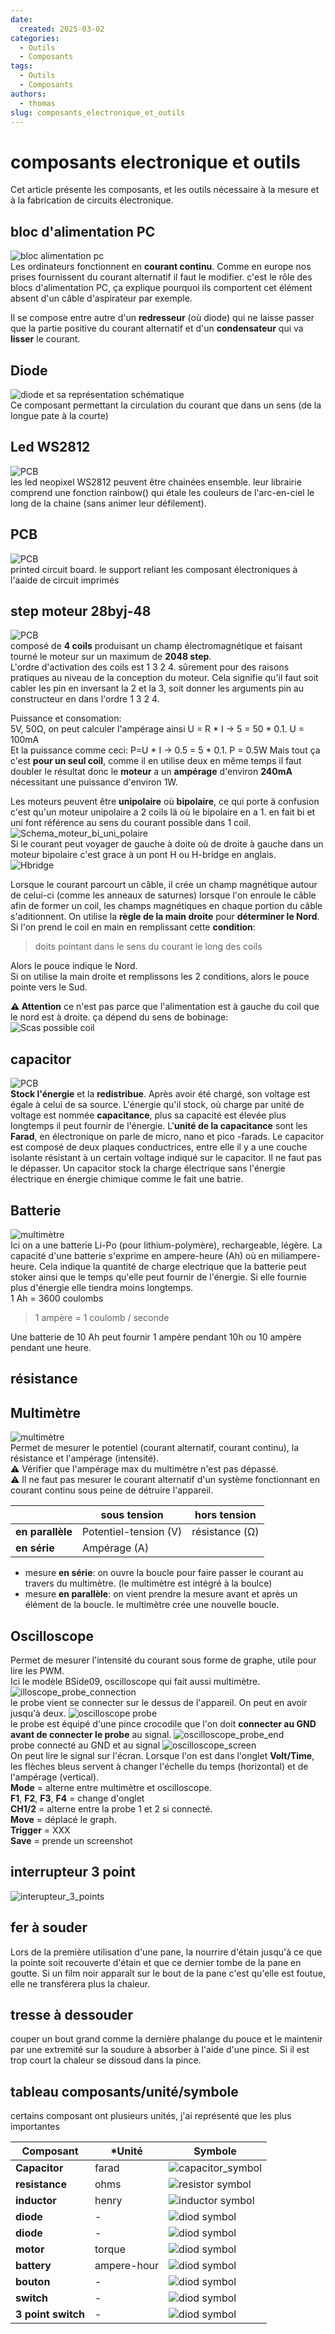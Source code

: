 ```yaml
---
date:
  created: 2025-03-02
categories:
  - Outils
  - Composants
tags:
  - Outils
  - Composants
authors:
  - thomas
slug: composants_electronique_et_outils 
---
```


# composants electronique et outils 

Cet article présente les composants, et les outils nécessaire à la mesure et à la fabrication de circuits électronique.  

<!-- more -->

## bloc d'alimentation PC  
![bloc alimentation pc](mkdocs/bloc_alimentation_pc.jpg)  
Les ordinateurs fonctionnent en **courant continu**. Comme en europe nos prises fournissent du courant alternatif il faut le modifier. c'est le rôle des blocs d'alimentation PC, ça explique pourquoi ils comportent cet élément absent d'un câble d'aspirateur par exemple.  

Il se compose entre autre d'un **redresseur** (où diode) qui ne laisse passer que la partie positive du courant alternatif et d'un **condensateur** qui va **lisser** le courant.

  
## Diode 
![diode et sa représentation schématique](mkdocs/diode.jpg)  
Ce composant permettant la circulation du courant que dans un sens (de la longue pate à la courte)

## Led WS2812 
![PCB](mkdocs/ws2812.png)  
les led neopixel WS2812 peuvent être chainées ensemble. leur librairie comprend une fonction rainbow() qui étale les couleurs de l'arc-en-ciel le long de la chaine (sans animer leur défilement).

## PCB
![PCB](mkdocs/PCB.png)   
printed circuit board. le support reliant les composant électroniques à l'aaide de circuit imprimés   

## step moteur 28byj-48   
![PCB](mkdocs/28byj_48_stepper_motor.png)    
composé de **4 coils** produisant un champ électromagnétique et faisant tourné le moteur sur un maximum de **2048 step**.   
L'ordre d'activation des coils est 1 3 2 4. sûrement pour des raisons pratiques au niveau de la conception du moteur. Cela signifie qu'il faut soit cabler les pin en inversant la 2 et la 3, soit donner les arguments pin au constructeur en dans l'ordre 1 3 2 4.  
  
Puissance et consomation:   
5V, 50Ω, on peut calculer l'ampérage ainsi U = R * I -> 5 = 50 * 0.1. U = 100mA  
Et la puissance comme ceci: P=U * I -> 0.5 = 5 * 0.1. P = 0.5W
Mais tout ça c'est **pour un seul coil**, comme il en utilise deux en même temps il faut doubler le résultat
donc le **moteur** a un **ampérage** d'environ **240mA** nécessitant une puissance d'environ 1W.  

Les moteurs peuvent être **unipolaire** où **bipolaire**, ce qui porte ä confusion c'est qu'un moteur unipolaire a 2 coils lä où le bipolaire en a 1. en fait bi et uni font référence au sens du courant possible dans 1 coil.  
![Schema_moteur_bi_uni_polaire](mkdocs/uni_vs_bi_polaire.png)   
Si le courant peut voyager de gauche à doite où de droite à gauche dans un moteur bipolaire c'est grace à un pont H ou H-bridge en anglais.  
![Hbridge](mkdocs/Hbridge.png)   

Lorsque le courant parcourt un câble, il crée un champ magnétique autour de celui-ci (comme les anneaux de saturnes) lorsque l'on enroule le câble afin de former un coil, les champs magnétiques en chaque portion du câble s'aditionnent. On utilise la **règle de la main droite** pour **déterminer le Nord**. Si l'on prend le coil en main en remplissant cette **condition**:  
>doits pointant dans le sens du courant le long des coils      

Alors le pouce indique le Nord.    
Si on utilise la main droite et remplissons les 2 conditions, alors le pouce pointe vers le Sud.    
  
**⚠️ Attention** ce n'est pas parce que l'alimentation est à gauche du coil que le nord est à droite. ça dépend du sens de bobinage:  
![Scas possible coil](mkdocs/champ_magnetique.png)     


## capacitor
![PCB](mkdocs/capacitor.png)   
**Stock l'énergie** et la **redistribue**. Après avoir été chargé, son voltage est égale à celui de sa source. L'énergie qu'il stock, où charge par unité de voltage est nommée **capacitance**, plus sa capacité est élevée plus longtemps il peut fournir de l'énergie. L'**unité de la capacitance** sont les **Farad**, en électronique on parle de micro, nano et pico -farads. Le capacitor est composé de deux plaques conductrices, entre elle il y a une couche isolante résistant à un certain voltage indiqué sur le capacitor. Il ne faut pas le dépasser. Un capacitor stock la charge électrique sans l'énergie électrique en énergie chimique comme le fait une batrie. 

## Batterie
![multimètre](mkdocs/lipo_battery.png)  
Ici on a une batterie Li-Po (pour lithium-polymère), rechargeable, légère. La capacité d'une batterie s'exprime en ampere-heure (Ah) où en miliampere-heure. Cela indique la quantité de charge electrique que la batterie peut stoker ainsi que le temps qu'elle peut fournir de l'énergie. Si elle fournie plus d'énergie elle tiendra moins longtemps.  
1 Ah =  3600 coulombs

> 1 ampère = 1 coulomb / seconde    

Une batterie de 10 Ah peut fournir 1 ampère pendant 10h ou 10 ampère pendant une heure.



## résistance

## Multimètre 
![multimètre](mkdocs/multimetre.jpg)  
Permet de mesurer le potentiel (courant alternatif, courant continu), la résistance et l'ampérage (intensité).  
⚠️ Vérifier que l'ampérage max du multimètre n'est pas dépassé.  
⚠️ Il ne faut pas mesurer le courant alternatif d'un système fonctionnant en courant continu sous peine de détruire l'appareil.

|     | **sous tension** | **hors tension** | 
|--------------|----------------------------|----------------------------------------------------------|
| **en parallèle**  | Potentiel-tension (V)| résistance (Ω) | 
| **en série** | Ampérage (A)  |   

- mesure **en série**: on ouvre la boucle pour faire passer le courant au travers du multimètre. (le multimètre est intégré à la boulce) 
- mesure **en parallèle**: on vient prendre la mesure avant et après un élément de la boucle. le multimètre crée une nouvelle boucle.

## Oscilloscope
Permet de mesurer l'intensité du courant sous forme de graphe, utile pour lire les PWM.  
Ici le modèle BSide09, oscilloscope qui fait aussi multimètre.  
![illoscope_probe_connection](mkdocs/oscilloscope_probe_connection.jpg)   
le probe vient se connecter sur le dessus de l'appareil. On peut en avoir jusqu'à deux. 
![oscilloscope probe](mkdocs/oscilloscope_probe.jpg)  
le probe est équipé d'une pince crocodile que l'on doit **connecter au GND avant de connecter le probe** au signal.
![oscilloscope_probe_end](mkdocs/oscilloscope_probe_end.jpg)    
probe connecté au GND et au signal
![oscilloscope_screen](mkdocs/oscilloscope_screen.jpg)  
On peut lire le signal sur l'écran. Lorsque l'on est dans l'onglet **Volt/Time**, les flèches bleus servent à changer l'échelle du temps (horizontal) et de l'ampérage (vertical).  
**Mode** = alterne entre multimètre et oscilloscope.  
**F1**, **F2**, **F3**, **F4** = change d'onglet  
**CH1/2** = alterne entre la probe 1 et 2 si connecté.  
**Move** = déplacé le graph.  
**Trigger** = XXX  
**Save** = prende un screenshot  

## interrupteur 3 point
![interupteur_3_points](mkdocs/interupteur_3_points.png) 

## fer à souder
Lors de la première utilisation d'une pane, la nourrire d'étain jusqu'à ce que la pointe soit recouverte d'étain et que ce dernier tombe de la pane en goutte. Si un film noir apparaît sur le bout de la pane c'est qu'elle est foutue, elle ne transférera plus la chaleur.

## tresse à dessouder  
couper un bout grand comme la dernière phalange du pouce et le maintenir par une extremité sur la soudure à absorber à l'aide d'une pince. Si il est trop court la chaleur se dissoud dans la pince.  

## tableau composants/unité/symbole
certains composant ont plusieurs unités, j'ai représenté que les plus importantes  

| **Composant**    | ***Unité** | **Symbole** | 
|--------------|----------------------------|----------------------------------------------------------|
| **Capacitor**  | farad|  ![capacitor_symbol](mkdocs/capacitor_symbol.png)    | 
| **resistance** |ohms  |      ![resistor symbol](mkdocs/resistor_symbol.png)      |   
| **inductor**  | henry|  ![inductor symbol](mkdocs/inductor_symbol.png)    | 
| **diode** | - |      ![diod symbol](mkdocs/Diod_symbol.png)      |   
| **diode** | - |      ![diod symbol](mkdocs/led_symbol.png)      |  
| **motor** | torque |      ![diod symbol](mkdocs/motor_symbol.png)      |   
| **battery** | ampere-hour |      ![diod symbol](mkdocs/battery_symbol.png)      |   
| **bouton** | - | ![diod symbol](mkdocs/bouton_symbol.png) |  
| **switch** | - | ![diod symbol](mkdocs/switch_symbol.png) |  
| **3 point switch** | - | ![diod symbol](mkdocs/3_points_switch_symbol.png) |  